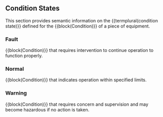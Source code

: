 
## Condition States

This section provides semantic information on the {{termplural(condition state)}} defined for the {{block(Condition)}} of a piece of equipment.

### Fault


{{block(Condition)}} that requires intervention to continue operation to function properly.


### Normal


{{block(Condition)}} that indicates operation within specified limits.


### Warning


{{block(Condition)}} that requires concern and supervision and may become hazardous if no action is taken.

